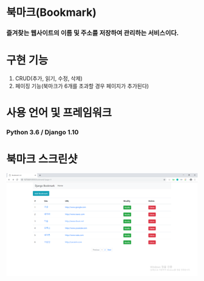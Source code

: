 북마크(Bookmark)
=
### 즐겨찾는 웹사이트의 이름 및 주소를 저장하여 관리하는 서비스이다.


구현 기능
=
1. CRUD(추가, 읽기, 수정, 삭제)
2. 페이징 기능(북마크가 6개를 초과할 경우 페이지가 추가된다)

사용 언어 및 프레임워크
=
### Python 3.6 / Django 1.10

북마크 스크린샷
=
![북마크](./북마크.PNG)
